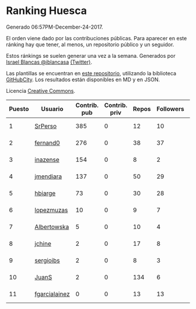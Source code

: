 # Ranking Huesca

Generado 06:57PM-December-24-2017.

El orden viene dado por las contribuciones públicas. Para aparecer en este ránking hay que tener, al menos, un repositorio público y un seguidor.

Estos ránkings se suelen generar una vez a la semana. Generados por [Israel Blancas @iblancasa](https://github.com/iblancasa/) [(Twitter)](https://twitter.com/iblancasa).

Las plantillas se encuentran en [este repositorio](https://github.com/iblancasa/GH-Spanish-Ranking), utilizando la biblioteca [GitHubCity](https://github.com/iblancasa/GitHubCity). Los resultados están disponibles en MD y en JSON.

Licencia [Creative Commons](https://creativecommons.org/licenses/by/4.0/).

| Puesto   |  Usuario  | Contrib. pub | Contrib. priv |Repos| Followers | Desde |  Avatar  |
|----------|-----------|--------------|---------------|-----|-----------|-------|----------|
|1|[SrPerso](https://github.com/SrPerso)|385|0|12|10|2016-02-09|![SrPerso](https://avatars0.githubusercontent.com/u/17146733)|
|2|[fernand0](https://github.com/fernand0)|276|0|38|37|2008-03-06|![fernand0](https://avatars0.githubusercontent.com/u/2467)|
|3|[inazense](https://github.com/inazense)|154|0|8|2|2016-08-16|![inazense](https://avatars0.githubusercontent.com/u/21070069)|
|4|[jmendiara](https://github.com/jmendiara)|137|0|50|29|2011-06-15|![jmendiara](https://avatars0.githubusercontent.com/u/851359)|
|5|[hbiarge](https://github.com/hbiarge)|73|0|30|28|2010-11-08|![hbiarge](https://avatars0.githubusercontent.com/u/473010)|
|6|[lopezmuzas](https://github.com/lopezmuzas)|10|0|9|7|2012-02-01|![lopezmuzas](https://avatars0.githubusercontent.com/u/1397384)|
|7|[Albertowska](https://github.com/Albertowska)|5|0|10|4|2013-05-21|![Albertowska](https://avatars0.githubusercontent.com/u/4486925)|
|8|[jchine](https://github.com/jchine)|2|0|17|8|2012-05-03|![jchine](https://avatars0.githubusercontent.com/u/1701751)|
|9|[sergioibs](https://github.com/sergioibs)|2|0|8|3|2013-09-26|![sergioibs](https://avatars2.githubusercontent.com/u/5547593)|
|10|[JuanS](https://github.com/JuanS)|2|0|134|6|2012-08-16|![JuanS](https://avatars1.githubusercontent.com/u/2165396)|
|11|[fgarcialainez](https://github.com/fgarcialainez)|0|0|13|13|2012-05-19|![fgarcialainez](https://avatars3.githubusercontent.com/u/1755561)|
